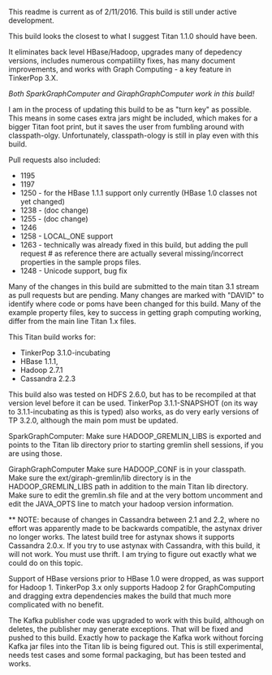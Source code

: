 This readme is current as of 2/11/2016.
This build is still under active development.

This build looks the closest to what I suggest Titan 1.1.0 should have been.

It eliminates back level HBase/Hadoop, upgrades many of depedency versions,
includes numerous compatiility fixes, has many document improvements, and
works with Graph Computing - a key feature in TinkerPop 3.X.

*Both SparkGraphComputer and GiraphGraphComputer work in this build!*

I am in the process of updating this build to be as "turn key" as possible.
This means in some cases extra jars might be included, which makes for a bigger
Titan foot print, but it saves the user from fumbling around with classpath-olgy.
Unfortunately, classpath-ology is still in play even with this build.

Pull requests also included:

* 1195
* 1197
* 1250 - for the HBase 1.1.1 support only currently (HBase 1.0 classes not yet changed)
* 1238 - (doc change)
* 1255 - (doc change)
* 1246
* 1258 - LOCAL_ONE support
* 1263 - technically was already fixed in this build, but adding the pull request # as reference
         there are actually several missing/incorrect properties in the sample props files.
* 1248 - Unicode support, bug fix


Many of the changes in this build are submitted to the main titan 3.1 stream as pull requests
but are pending. Many changes are marked with "DAVID" to identify where code or poms have
been changed for this build. Many of the example property files, key to success in getting
graph computing working, differ from the main line Titan 1.x files.

This Titan build works for:

- TinkerPop 3.1.0-incubating
- HBase 1.1.1, 
- Hadoop 2.7.1
- Cassandra 2.2.3

This build also was tested on HDFS 2.6.0, but has to be recompiled at that version level before it can be used.
TinkerPop 3.1.1-SNAPSHOT (on its way to 3.1.1-incubating as this is typed) also works, as do very early
versions of TP 3.2.0, although the main pom must be updated. 


SparkGraphComputer:
Make sure HADOOP_GREMLIN_LIBS is exported and points to the Titan lib directory prior to starting
gremlin shell sessions, if you are using those.

GiraphGraphComputer
Make sure HADOOP_CONF is in your classpath.
Make sure the ext/giraph-gremlin/lib directory is in the HADOOP_GREMLIN_LIBS path in addition to the main Titan lib directory.
Make sure to edit the gremlin.sh file and at the very bottom uncomment and edit the JAVA_OPTS line to match your hadoop version information.


** NOTE: because of changes in Cassandra between 2.1 and 2.2, where no effort was apparently made to be backwards compatible,
the astynax driver no longer works.  The latest build tree for astynax shows it supports Cassandra 2.0.x.  If you try to use
astynax with Cassandra, with this build, it will not work.  You must use thrift.  I am trying to figure out exactly what we could do on this topic.


Support of HBase versions prior to HBase 1.0 were dropped, as was support for Hadoop 1.
TinkerPop 3.x only supports Hadoop 2 for GraphComputing and dragging extra dependencies
makes the build that much more complicated with no benefit.

The Kafka publisher code was upgraded to work with this build, although on deletes,
the publisher may generate exceptions.  That will be fixed and pushed to this build.
Exactly how to package the Kafka work without forcing Kafka jar files into the Titan
lib is being figured out. This is still experimental, needs test cases and some formal
packaging, but has been tested and works.

